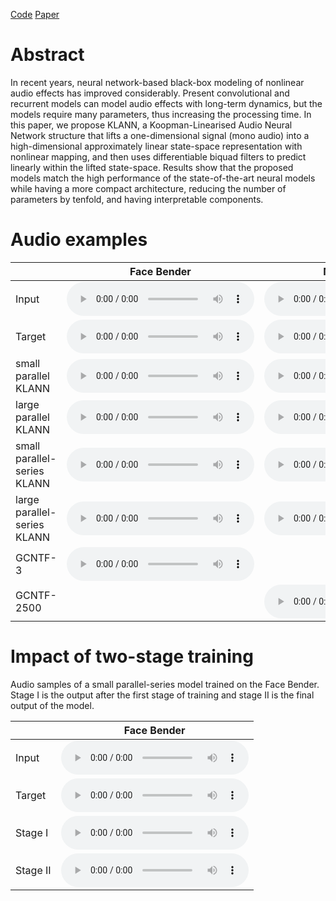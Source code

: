 [Code](https://github.com/ville14/KLANN)
[Paper]()

# Abstract

In recent years, neural network-based black-box modeling of nonlinear audio effects has improved considerably. Present convolutional and recurrent models can model audio effects with long-term dynamics, but the models require many parameters, thus increasing the processing time. In this paper, we propose KLANN, a Koopman-Linearised Audio Neural Network structure that lifts a one-dimensional signal (mono audio) into a high-dimensional approximately linear state-space representation with nonlinear mapping, and then uses differentiable biquad filters to predict linearly within the lifted state-space. Results show that the proposed models match the high performance of the state-of-the-art neural models while having a more compact architecture, reducing the number of parameters by tenfold, and having interpretable components.

# Audio examples

| | Face Bender | MCompressor | LA-2A |
| ------------- | ------------- | ------------- | ------------- |
| Input | <audio controls><source src="{{site.baseurl}}/facebender-example/facebender-rndamp-input.wav" type="audio/ogg"><source src="{{site.baseurl}}/facebender-example/facebender-rndamp-input.wav" type="audio/ogg">Your browser does not support the audio tag.</audio> | <audio controls><source src="{{site.baseurl}}/mcompressor-example/mcomp-rndamp-A1msR1000ms-input.wav" type="audio/ogg"><source src="{{site.baseurl}}/mcompressor-example/mcomp-rndamp-A1msR1000ms-input.wav" type="audio/ogg">Your browser does not support the audio tag.</audio> | <audio controls><source src="{{site.baseurl}}/la-2a-example/la2a-input.wav" type="audio/ogg"><source src="{{site.baseurl}}/la-2a-example/la2a-input.wav" type="audio/ogg">Your browser does not support the audio tag.</audio> |
| Target | <audio controls><source src="{{site.baseurl}}/facebender-example/facebender-rndamp-target.wav" type="audio/ogg"><source src="{{site.baseurl}}/facebender-example/facebender-rndamp-target.wav" type="audio/ogg">Your browser does not support the audio tag.</audio> | <audio controls><source src="{{site.baseurl}}/mcompressor-example/mcomp-rndamp-A1msR1000ms-target.wav" type="audio/ogg"><source src="{{site.baseurl}}/mcompressor-example/mcomp-rndamp-A1msR1000ms-target.wav" type="audio/ogg">Your browser does not support the audio tag.</audio> | <audio controls><source src="{{site.baseurl}}/la-2a-example/la2a-target.wav" type="audio/ogg"><source src="{{site.baseurl}}/la-2a-example/la2a-target.wav" type="audio/ogg">Your browser does not support the audio tag.</audio> | 
| small parallel KLANN | <audio controls><source src="{{site.baseurl}}/facebender-example/facebender-rndamp_small_MODEL1_hat.wav" type="audio/ogg"><source src="{{site.baseurl}}/facebender-example/facebender-rndamp_small_MODEL1_hat.wav.wav" type="audio/ogg">Your browser does not support the audio tag.</audio> | <audio controls><source src="{{site.baseurl}}/mcompressor-example/mcomp-rndamp-A1msR1000ms_small_MODEL1_hat.wav" type="audio/ogg"><source src="{{site.baseurl}}/mcompressor-example/mcomp-rndamp-A1msR1000ms_small_MODEL1_hat.wav" type="audio/ogg">Your browser does not support the audio tag.</audio> | <audio controls><source src="{{site.baseurl}}/la-2a-example/la2a_small_MODEL1_hat.wav" type="audio/ogg"><source src="{{site.baseurl}}/la-2a-example/la2a_small_MODEL1_hat.wav" type="audio/ogg">Your browser does not support the audio tag.</audio> |
| large parallel KLANN | <audio controls><source src="{{site.baseurl}}/facebender-example/facebender-rndamp_large_MODEL1_hat.wav" type="audio/ogg"><source src="{{site.baseurl}}/facebender-example/facebender-rndamp_large_MODEL1_hat.wav" type="audio/ogg">Your browser does not support the audio tag.</audio> | <audio controls><source src="{{site.baseurl}}/mcompressor-example/mcomp-rndamp-A1msR1000ms_large_MODEL1_hat.wav" type="audio/ogg"><source src="{{site.baseurl}}/mcompressor-example/mcomp-rndamp-A1msR1000ms_large_MODEL1_hat.wav" type="audio/ogg">Your browser does not support the audio tag.</audio> | <audio controls><source src="{{site.baseurl}}/la-2a-example/la2a_large_MODEL1_hat.wav" type="audio/ogg"><source src="{{site.baseurl}}/la-2a-example/la2a_large_MODEL1_hat.wav" type="audio/ogg">Your browser does not support the audio tag.</audio> |
| small parallel-series KLANN | <audio controls><source src="{{site.baseurl}}/facebender-example/facebender-rndamp_small_MODEL2_hat.wav" type="audio/ogg"><source src="{{site.baseurl}}/facebender-example/facebender-rndamp_small_MODEL2_hat.wav" type="audio/ogg">Your browser does not support the audio tag.</audio> | <audio controls><source src="{{site.baseurl}}/mcompressor-example/mcomp-rndamp-A1msR1000ms_small_MODEL2_hat.wav" type="audio/ogg"><source src="{{site.baseurl}}/mcompressor-example/mcomp-rndamp-A1msR1000ms_small_MODEL2_hat.wav" type="audio/ogg">Your browser does not support the audio tag.</audio> | <audio controls><source src="{{site.baseurl}}/la-2a-example/la2a_small_MODEL2_hat.wav" type="audio/ogg"><source src="{{site.baseurl}}/la-2a-example/la2a_small_MODEL2_hat.wav" type="audio/ogg">Your browser does not support the audio tag.</audio> |
| large parallel-series KLANN | <audio controls><source src="{{site.baseurl}}/facebender-example/facebender-rndamp_large_MODEL2_hat.wav" type="audio/ogg"><source src="{{site.baseurl}}/facebender-example/facebender-rndamp_large_MODEL2_hat.wav" type="audio/ogg">Your browser does not support the audio tag.</audio> | <audio controls><source src="{{site.baseurl}}/mcompressor-example/mcomp-rndamp-A1msR1000ms_large_MODEL2_hat.wav" type="audio/ogg"><source src="{{site.baseurl}}/mcompressor-example/mcomp-rndamp-A1msR1000ms_large_MODEL2_hat.wav" type="audio/ogg">Your browser does not support the audio tag.</audio> | <audio controls><source src="{{site.baseurl}}/la-2a-example/la2a_large_MODEL2_hat.wav" type="audio/ogg"><source src="{{site.baseurl}}/la-2a-example/la2a_large_MODEL2_hat.wav" type="audio/ogg">Your browser does not support the audio tag.</audio> |
| GCNTF-3 | <audio controls><source src="{{site.baseurl}}/facebender-example/facebender-rndamp_GCNTF3.wav" type="audio/ogg"><source src="{{site.baseurl}}/facebender-example/facebender-rndamp_GCNTF3.wav" type="audio/ogg">Your browser does not support the audio tag.</audio> |  | <audio controls><source src="{{site.baseurl}}/la-2a-example/la2a-GCNTF3.wav" type="audio/ogg"><source src="{{site.baseurl}}/la-2a-example/la2a-GCNTF3.wav" type="audio/ogg">Your browser does not support the audio tag.</audio> |
| GCNTF-2500 |  | <audio controls><source src="{{site.baseurl}}/mcompressor-example/mcomp-rndamp-A1msR1000ms_GCNTF2500.wav" type="audio/ogg"><source src="{{site.baseurl}}/mcompressor-example/mcomp-rndamp-A1msR1000ms_GCNTF2500.wav" type="audio/ogg">Your browser does not support the audio tag.</audio> |  |

# Impact of two-stage training
Audio samples of a small parallel-series model trained on the Face Bender. Stage I is the output after the first stage of training and stage II is the final output of the model.

| | Face Bender |
| ------------- | ------------- |
| Input | <audio controls><source src="{{site.baseurl}}/facebender-example/two-stage_training/facebender-rndamp-input.wav" type="audio/ogg"><source src="{{site.baseurl}}/facebender-example/two-stage_training/facebender-rndamp-input.wav" type="audio/ogg">Your browser does not support the audio tag.</audio> |
| Target | <audio controls><source src="{{site.baseurl}}/facebender-example/two-stage_training/facebender-rndamp-target.wav" type="audio/ogg"><source src="{{site.baseurl}}/facebender-example/two-stage_training/facebender-rndamp-target.wav" type="audio/ogg">Your browser does not support the audio tag.</audio> |
| Stage I | <audio controls><source src="{{site.baseurl}}/facebender-example/two-stage_training/facebender-rndamp_small_MODEL2_hat_before_MR_STFT.wav" type="audio/ogg"><source src="{{site.baseurl}}/facebender-example/two-stage_training/facebender-rndamp_small_MODEL2_hat_before_MR_STFT.wav" type="audio/ogg">Your browser does not support the audio tag.</audio> |
| Stage II | <audio controls><source src="{{site.baseurl}}/facebender-example/two-stage_training/facebender-rndamp_small_MODEL2_hat.wav" type="audio/ogg"><source src="{{site.baseurl}}/facebender-example/two-stage_training/facebender-rndamp_small_MODEL2_hat.wav" type="audio/ogg">Your browser does not support the audio tag.</audio> |

